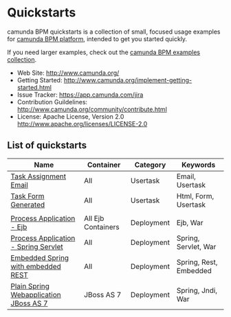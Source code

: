 Quickstarts
===========

camunda BPM quickstarts is a collection of small, focused usage examples for [camunda BPM platform](https://github.com/camunda/camunda-bpm-platform), intended to get you started quickly.

If you need larger examples, check out the [camunda BPM examples collection](https://github.com/camunda/camunda-bpm-examples).

  * Web Site: http://www.camunda.org/
  * Getting Started: http://www.camunda.org/implement-getting-started.html
  * Issue Tracker: https://app.camunda.com/jira
  * Contribution Guildelines: http://www.camunda.org/community/contribute.html
  * License: Apache License, Version 2.0  http://www.apache.org/licenses/LICENSE-2.0

## List of quickstarts

| Name                                                                       | Container          | Category           | Keywords                  |
| ---------------------------------------------------------------------------|--------------------|--------------------|---------------------------|
| [Task Assignment Email](/usertask/task-assignment-email)                   | All                | Usertask           | Email, Usertask           |
| [Task Form Generated](/usertask/task-form-generated)                       | All                | Usertask           | Html, Form, Usertask      |
|                                                                            |                    |                    |                           |
| [Process Application - Ejb](deployment/ejb-pa)                             | All Ejb Containers | Deployment         | Ejb, War                  |
| [Process Application - Spring Servlet](deployment/spring-servlet-pa)       | All                | Deployment         | Spring, Servlet, War      |
| [Embedded Spring with embedded REST](deployment/embedded-spring-rest)      | All                | Deployment         | Spring, Rest, Embedded    |
| [Plain Spring Webapplication JBoss AS 7](deployment/spring-jboss-non-pa)   | JBoss AS 7         | Deployment         | Spring, Jndi, War         |

